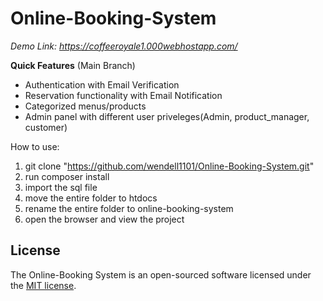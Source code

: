 # Online-Booking-System

*Demo Link: https://coffeeroyale1.000webhostapp.com/* <br />

**Quick Features** (Main Branch)
* Authentication with Email Verification
* Reservation functionality with Email Notification
* Categorized menus/products
* Admin panel with different user priveleges(Admin, product_manager, customer)

How to use: 
1. git clone "https://github.com/wendell1101/Online-Booking-System.git"
2. run composer install
3. import the sql file
4. move the entire folder to htdocs
5. rename the entire folder to online-booking-system
6. open the browser and view the project

## License

The Online-Booking System is an open-sourced software licensed under the [MIT license](https://opensource.org/licenses/MIT).
